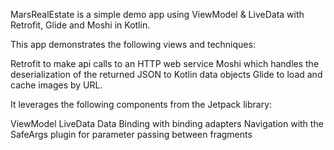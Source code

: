 MarsRealEstate is a simple demo app using ViewModel & LiveData with Retrofit, Glide and Moshi in Kotlin.

This app demonstrates the following views and techniques:

Retrofit to make api calls to an HTTP web service
Moshi which handles the deserialization of the returned JSON to Kotlin data objects
Glide to load and cache images by URL.

It leverages the following components from the Jetpack library:

ViewModel
LiveData
Data Binding with binding adapters
Navigation with the SafeArgs plugin for parameter passing between fragments

